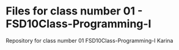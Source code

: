 # Files for class number 01 - FSD10Class-Programming-I
Repository for class number 01 FSD10Class-Programming-I
Karina

